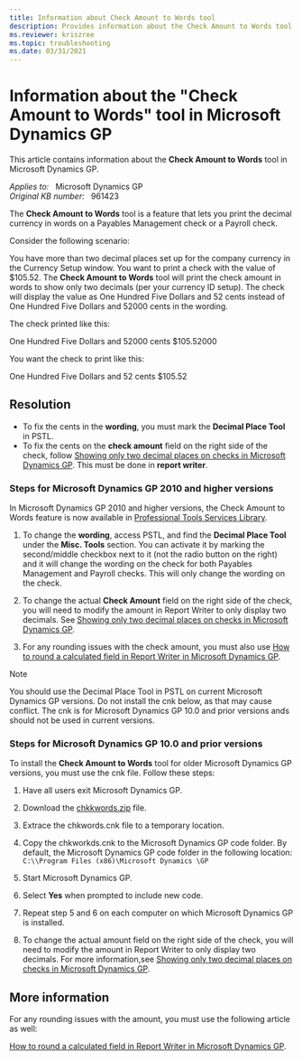 ```yaml
---
title: Information about Check Amount to Words tool
description: Provides information about the Check Amount to Words tool in Microsoft Dynamics GP.
ms.reviewer: kriszree
ms.topic: troubleshooting
ms.date: 03/31/2021
---
```

# Information about the "Check Amount to Words" tool in Microsoft Dynamics GP

This article contains information about the **Check Amount to Words** tool in Microsoft Dynamics GP.

_Applies to:_ &nbsp; Microsoft Dynamics GP  
_Original KB number:_ &nbsp; 961423

The **Check Amount to Words** tool is a feature that lets you print the decimal currency in words on a Payables Management check or a Payroll check.

Consider the following scenario:

You have more than two decimal places set up for the company currency in the Currency Setup window. You want to print a check with the value of $105.52. The **Check Amount to Words** tool will print the check amount in words to show only two decimals (per your currency ID setup). The check will display the value as One Hundred Five Dollars and 52 cents instead of One Hundred Five Dollars and 52000 cents in the wording.

The check printed like this:

One Hundred Five Dollars and 52000 cents  $105.52000

You want the check to print like this:

One Hundred Five Dollars and 52 cents  $105.52

## Resolution

- To fix the cents in the **wording**, you must mark the **Decimal Place Tool** in PSTL.  
- To fix the cents on the **check amount** field on the right side of the check, follow [Showing only two decimal places on checks in Microsoft Dynamics GP](https://support.microsoft.com/topic/kb-showing-only-two-decimal-places-on-checks-in-microsoft-dynamics-gp-f37cc89c-b6a6-eaa4-6db2-c7b2d575160f). This must be done in **report writer**.

### Steps for Microsoft Dynamics GP 2010 and higher versions

In Microsoft Dynamics GP 2010 and higher versions, the Check Amount to Words feature is now available in [Professional Tools Services Library](/dynamics-gp/installation/profservicestoolslibrary).

1. To change the **wording**, access PSTL, and find the **Decimal Place Tool** under the **Misc. Tools** section. You can activate it by marking the second/middle checkbox next to it (not the radio button on the right) and it will change the wording on the check for both Payables Management and Payroll checks. This will only change the wording on the check.
2. To change the actual **Check Amount** field on the right side of the check, you will need to modify the amount in Report Writer to only display two decimals. See [Showing only two decimal places on checks in Microsoft Dynamics GP](https://support.microsoft.com/topic/kb-showing-only-two-decimal-places-on-checks-in-microsoft-dynamics-gp-f37cc89c-b6a6-eaa4-6db2-c7b2d575160f).

3. For any rounding issues with the check amount, you must also use [How to round a calculated field in Report Writer in Microsoft Dynamics GP](https://support.microsoft.com/topic/kb-how-to-round-a-calculated-field-in-report-writer-in-microsoft-dynamics-gp-c91199a5-daeb-2185-600f-c8e7f38b7877).

> [!NOTE]
> You should use the Decimal Place Tool in PSTL on current Microsoft Dynamics GP versions. Do not install the cnk below, as that may cause conflict. The cnk is for Microsoft Dynamics GP 10.0 and prior versions ands should not be used in current versions.

### Steps for Microsoft Dynamics GP 10.0 and prior versions

To install the **Check Amount to Words** tool for older Microsoft Dynamics GP versions, you must use the cnk file. Follow these steps:

1. Have all users exit Microsoft Dynamics GP.
2. Download the [chkkwords.zip](https://mbs2.microsoft.com/fileexchange/?fileID=339b354a-d206-4d1d-80e4-9396498874f3) file.  
3. Extrace the chkwords.cnk file to a temporary location.
4. Copy the chkworkds.cnk to the Microsoft Dynamics GP code folder. By default, the Microsoft Dynamics GP code folder in the following location:  
   `C:\\Program Files (x86)\Microsoft Dynamics \GP`

5. Start Microsoft Dynamics GP.
6. Select **Yes** when prompted to include new code.
7. Repeat step 5 and 6 on each computer on which Microsoft Dynamics GP is installed.
8. To change the actual amount field on the right side of the check, you will need to modify the amount in Report Writer to only display two decimals. For more information,see [Showing only two decimal places on checks in Microsoft Dynamics GP](https://support.microsoft.com/topic/kb-showing-only-two-decimal-places-on-checks-in-microsoft-dynamics-gp-f37cc89c-b6a6-eaa4-6db2-c7b2d575160f).

## More information

For any rounding issues with the amount, you must use the following article as well:

[How to round a calculated field in Report Writer in Microsoft Dynamics GP](https://support.microsoft.com/topic/kb-how-to-round-a-calculated-field-in-report-writer-in-microsoft-dynamics-gp-c91199a5-daeb-2185-600f-c8e7f38b7877).
